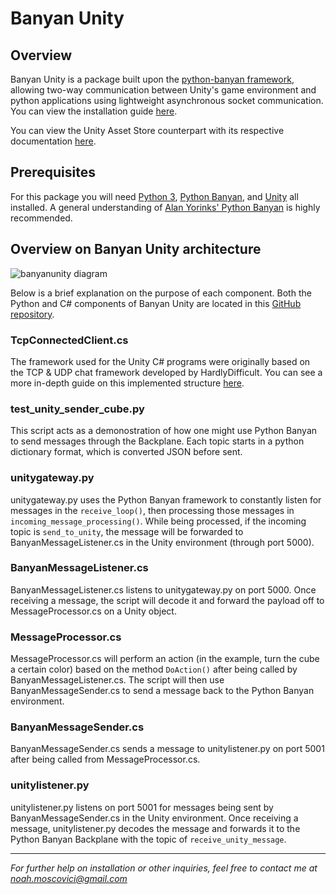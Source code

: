 # Banyan Unity

## Overview

Banyan Unity is a package built upon the [python-banyan framework](https://mryslab.github.io/python_banyan/), allowing two-way communication between Unity's game environment and python applications using lightweight asynchronous socket communication. You can view the installation guide [here](https://github.com/NoahMoscovici/banyanunity/blob/master/Installation%20Guide.md).

You can view the Unity Asset Store counterpart with its respective documentation [here](https://assetstore.unity.com/packages/tools/integration/banyan-unity-124623).

## Prerequisites
For this package you will need [Python 3](https://www.python.org/downloads/release/python-354/), [Python Banyan](https://mryslab.github.io/python_banyan/install/), and [Unity](https://store.unity.com/) all installed. A general understanding of [Alan Yorinks' Python Banyan](https://mryslab.github.io/python_banyan/) is highly recommended.

## Overview on Banyan Unity architecture
![banyanunity diagram](https://github.com/NoahMoscovici/unitybanyan/blob/master/banyanunity.png)

Below is a brief explanation on the purpose of each component. Both the Python and C# components of Banyan Unity are located in this [GitHub repository](https://github.com/NoahMoscovici/banyanunity/tree/master/banyanunity).

### TcpConnectedClient.cs
The framework used for the Unity C# programs were originally based on the TCP & UDP chat framework developed by HardlyDifficult. You can see a more in-depth guide on this implemented structure [here](https://www.youtube.com/watch?v=MW91_l2dnnU&ab_channel=HardlyDifficult).

### test_unity_sender_cube.py
This script acts as a demonostration of how one might use Python Banyan to send messages through the Backplane. Each topic starts in a python dictionary format, which is converted JSON before sent.

### unitygateway.py
unitygateway.py uses the Python Banyan framework to constantly listen for messages in the `receive_loop()`, then processing those messages in `incoming_message_processing()`. While being processed, if the incoming topic is `send_to_unity`, the message will be forwarded to BanyanMessageListener.cs in the Unity environment (through port 5000).

### BanyanMessageListener.cs
BanyanMessageListener.cs listens to unitygateway.py on port 5000. Once receiving a message, the script will decode it and forward the payload off to MessageProcessor.cs on a Unity object.

### MessageProcessor.cs
MessageProcessor.cs will perform an action (in the example, turn the cube a certain color) based on the method `DoAction()` after being called by BanyanMessageListener.cs. The script will then use BanyanMessageSender.cs to send a message back to the Python Banyan environment.

### BanyanMessageSender.cs
BanyanMessageSender.cs sends a message to unitylistener.py on port 5001 after being called from MessageProcessor.cs. 

### unitylistener.py
unitylistener.py listens on port 5001 for messages being sent by BanyanMessageSender.cs in the Unity environment. Once receiving a message, unitylistener.py decodes the message and forwards it to the Python Banyan Backplane with the topic of `receive_unity_message`.

---
*For further help on installation or other inquiries, feel free to contact me at noah.moscovici@gmail.com*
